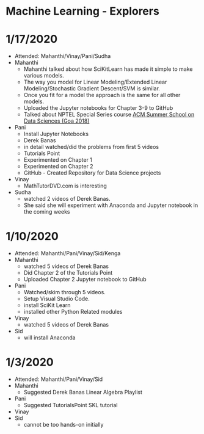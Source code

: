 # Machine Learning - Explorers 

# 1/17/2020
* Attended: Mahanthi/Vinay/Pani/Sudha
* Mahanthi
  * Mahanthi talked about how SciKitLearn has made it simple to make various models.
  * The way you model for Linear Modeling/Extended Linear Modeling/Stochastic Gradient Descent/SVM is similar.
  * Once you fit for a model the approach is the same for all other models.
  * Uploaded the Jupyter notebooks for Chapter 3-9 to GitHub
  * Talked about NPTEL Special Series course [ACM Summer School on Data Sciences (Goa 2018)](https://nptel.ac.in/courses/128/106/128106002/)
* Pani
  * Install Jupyter Notebooks
  * Derek Banas
   * in detail watched/did the problems from first 5 videos
  * Tutorials Point
   * Experimented on Chapter 1 
   * Experimented on Chapter 2
  * GitHub - Created Repository for Data Science projects
* Vinay
  * MathTutorDVD.com is interesting
* Sudha
  * watched 2 videos of Derek Banas.
  * She said she will experiment with Anaconda and Jupyter notebook in the coming weeks
  
# 1/10/2020
* Attended: Mahanthi/Pani/Vinay/Sid/Kenga
* Mahanthi
  * watched 5 videos of Derek Banas 
  * Did Chapter 2 of the Tutorials Point
  * Uploaded Chapter 2 Jupyter notebook to GitHub
* Pani
  * Watched/skim through 5 videos. 
  * Setup Visual Studio Code.
  * install SciKit Learn
  * installed other Python Related modules
* Vinay
  * watched 5 videos of Derek Banas
* Sid
  * will install Anaconda

# 1/3/2020
* Attended: Mahanthi/Pani/Vinay/Sid
* Mahanthi
  * Suggested Derek Banas Linear Algebra Playlist
* Pani
  * Suggested TutorialsPoint SKL tutorial
* Vinay
* Sid
  * cannot be too hands-on initially
  
